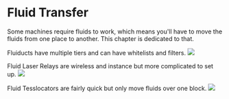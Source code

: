 # Fluid Transfer

Some machines require fluids to work, which means you'll have to move the fluids from one place to another. This chapter is dedicated to that.

Fluiducts have multiple tiers and can have whitelists and filters.
![](/fluiducts/fluiduct.png)

Fluid Laser Relays are wireless and instance but more complicated to set up.
![](/aa/relays.png)

Fluid Tesslocators are fairly quick but only move fluids over one block.
![](/tesslocators/tesslocator.png)